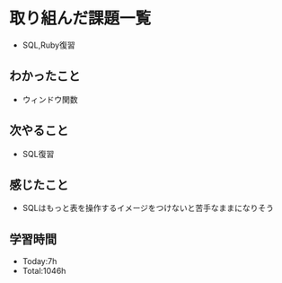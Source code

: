 # 取り組んだ課題一覧
- SQL,Ruby復習
## わかったこと
- ウィンドウ関数
## 次やること
- SQL復習
## 感じたこと
- SQLはもっと表を操作するイメージをつけないと苦手なままになりそう
## 学習時間
- Today:7h
- Total:1046h
